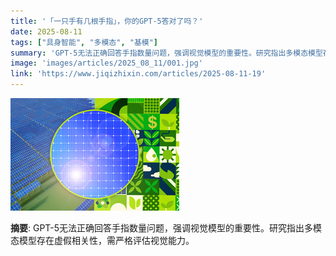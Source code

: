 ```yaml
---
title: '「一只手有几根手指」，你的GPT-5答对了吗？'
date: 2025-08-11
tags: ["具身智能", "多模态", "基模"]
summary: 'GPT-5无法正确回答手指数量问题，强调视觉模型的重要性。研究指出多模态模型存在虚假相关性，需严格评估视觉能力。'
image: 'images/articles/2025_08_11/001.jpg'
link: 'https://www.jiqizhixin.com/articles/2025-08-11-19'
---
```

![「一只手有几根手指」，你的GPT-5答对了吗？](images/articles/2025_08_11/001.jpg)

**摘要**: GPT-5无法正确回答手指数量问题，强调视觉模型的重要性。研究指出多模态模型存在虚假相关性，需严格评估视觉能力。
